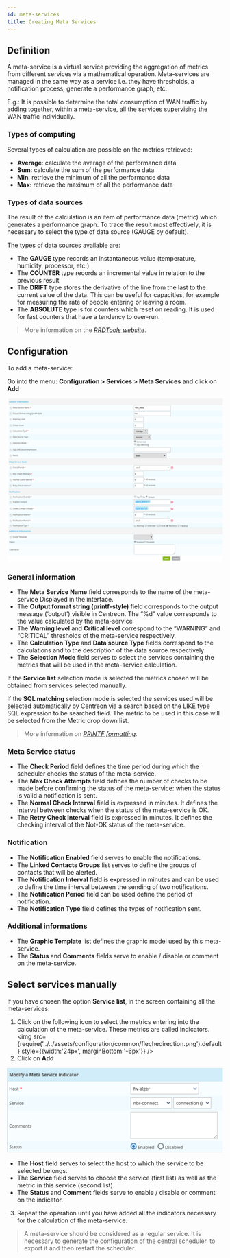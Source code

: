 ```yaml
---
id: meta-services
title: Creating Meta Services
---
```


## Definition

A meta-service is a virtual service providing the aggregation of metrics from different services via a mathematical
operation. Meta-services are managed in the same way as a service i.e. they have thresholds, a notification process,
generate a performance graph, etc.

E.g.: It is possible to determine the total consumption of WAN traffic by adding together, within a meta-service, all
the services supervising the WAN traffic individually.

### Types of computing

Several types of calculation are possible on the metrics retrieved:

* **Average**: calculate the average of the performance data
* **Sum**: calculate the sum of the performance data
* **Min**: retrieve the minimum of all the performance data
* **Max**: retrieve the maximum of all the performance data

### Types of data sources

The result of the calculation is an item of performance data (metric) which generates a performance graph. To trace the
result most effectively, it is necessary to select the type of data source (GAUGE by default).

The types of data sources available are:

* The **GAUGE** type records an instantaneous value (temperature, humidity, processor, etc.)
* The **COUNTER** type records an incremental value in relation to the previous result
* The **DRIFT** type stores the derivative of the line from the last to the current value of the data. This can be useful
  for capacities, for example for measuring the rate of people entering or leaving a room.
* The **ABSOLUTE** type is for counters which reset on reading. It is used for fast counters that have a tendency to over-run.

> More information on the *[RRDTools website](http://oss.oetiker.ch/rrdtool/doc/rrdcreate.en)*.

## Configuration

To add a meta-service:

Go into the menu: **Configuration \> Services \> Meta Services** and click on **Add**

![image](../../assets/configuration/02addmetaservice.png)

### General information

* The **Meta Service Name** field corresponds to the name of the meta-service Displayed in the interface.
* The **Output format string (printf-style)** field corresponds to the output message (‘output’) visible in Centreon.
  The “%d” value corresponds to the value calculated by the meta-service
* The **Warning level** and **Critical level** correspond to the “WARNING” and “CRITICAL” thresholds of the meta-service
  respectively.
* The **Calculation Type** and **Data source Type** fields correspond to the calculations and to the description of the
  data source respectively
* The **Selection Mode** field serves to select the services containing the metrics that will be used in the meta-service calculation.

If the **Service list** selection mode is selected the metrics chosen will be obtained from services selected manually.

If the **SQL matching** selection mode is selected the services used will be selected automatically by Centreon via a search
based on the LIKE type SQL expression to be searched field. The metric to be used in this case will be selected from the
Metric drop down list.

> More information on *[PRINTF formatting](http://en.wikipedia.org/wiki/Printf_format_string)*.

### Meta Service status

* The **Check Period** field defines the time period during which the scheduler checks the status of the meta-service.
* The **Max Check Attempts** field defines the number of checks to be made before confirming the status of the meta-service:
  when the status is valid a notification is sent.
* The **Normal Check Interval** field is expressed in minutes. It defines the interval between checks when the status of
  the meta-service is OK.
* The **Retry Check Interval** field is expressed in minutes. It defines the checking interval of the Not-OK status of
  the meta-service.

### Notification 

* The **Notification Enabled** field serves to enable the notifications.
* The **Linked Contacts Groups** list serves to define the groups of contacts that will be alerted.
* The **Notification Interval** field is expressed in minutes and can be used to define the time interval between the
  sending of two notifications.
* The **Notification Period** field can be used define the period of notification.
* The **Notification Type** field defines the types of notification sent.

### Additional informations

* The **Graphic Template** list defines the graphic model used by this meta-service.
* The **Status** and **Comments** fields serve to enable / disable or comment on the meta-service.

## Select services manually

If you have chosen the option **Service list**, in the screen containing all the meta-services:

1. Click on the following icon to select the metrics entering into the calculation of the meta-service. These
  metrics are called indicators. <img src={require('../../assets/configuration/common/flechedirection.png').default} style={{width:'24px', marginBottom:'-6px'}} />
2. Click on **Add**

![image](../../assets/configuration/02metaservicesindicators.png)

* The **Host** field serves to select the host to which the service to be selected belongs.
* The **Service** field serves to choose the service (first list) as well as the metric in this service (second list).
* The **Status** and **Comment** fields serve to enable / disable or comment on the indicator.

3. Repeat the operation until you have added all the indicators necessary for the calculation of the meta-service.

> A meta-service should be considered as a regular service. It is necessary to generate the configuration of the central
> scheduler, to export it and then restart the scheduler.
